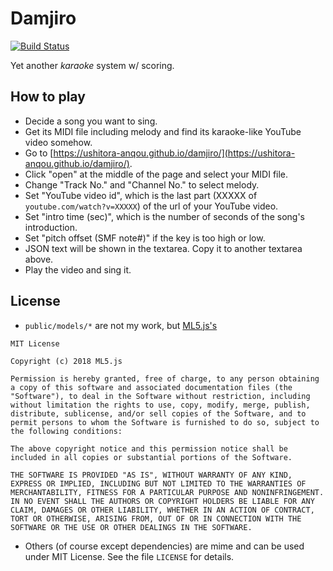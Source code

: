 # Damjiro

[![Build Status](https://travis-ci.org/ushitora-anqou/damjiro.svg?branch=master)](https://travis-ci.org/ushitora-anqou/damjiro)

Yet another _karaoke_ system w/ scoring.

## How to play

- Decide a song you want to sing.
- Get its MIDI file including melody and find its karaoke-like YouTube video somehow.
- Go to [https://ushitora-anqou.github.io/damjiro/](https://ushitora-anqou.github.io/damjiro/).
- Click "open" at the middle of the page and select your MIDI file.
- Change "Track No." and "Channel No." to select melody.
- Set "YouTube video id", which is the last part (XXXXX of `youtube.com/watch?v=XXXXX`) of the url of your YouTube video.
- Set "intro time (sec)", which is the number of seconds of the song's introduction.
- Set "pitch offset (SMF note#)" if the key is too high or low.
- JSON text will be shown in the textarea. Copy it to another textarea above.
- Play the video and sing it.

## License

- `public/models/*` are not my work, but [ML5.js's](https://ml5js.org/)
```
MIT License

Copyright (c) 2018 ML5.js

Permission is hereby granted, free of charge, to any person obtaining a copy of this software and associated documentation files (the "Software"), to deal in the Software without restriction, including without limitation the rights to use, copy, modify, merge, publish, distribute, sublicense, and/or sell copies of the Software, and to permit persons to whom the Software is furnished to do so, subject to the following conditions:

The above copyright notice and this permission notice shall be included in all copies or substantial portions of the Software.

THE SOFTWARE IS PROVIDED "AS IS", WITHOUT WARRANTY OF ANY KIND, EXPRESS OR IMPLIED, INCLUDING BUT NOT LIMITED TO THE WARRANTIES OF MERCHANTABILITY, FITNESS FOR A PARTICULAR PURPOSE AND NONINFRINGEMENT. IN NO EVENT SHALL THE AUTHORS OR COPYRIGHT HOLDERS BE LIABLE FOR ANY CLAIM, DAMAGES OR OTHER LIABILITY, WHETHER IN AN ACTION OF CONTRACT, TORT OR OTHERWISE, ARISING FROM, OUT OF OR IN CONNECTION WITH THE SOFTWARE OR THE USE OR OTHER DEALINGS IN THE SOFTWARE.
```
- Others (of course except dependencies) are mime and can be used under MIT License. See the file `LICENSE` for details.
